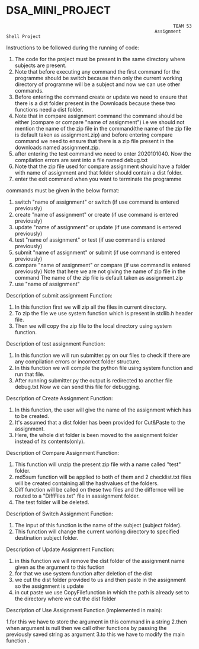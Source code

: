 # DSA_MINI_PROJECT
                                                                   TEAM 53
                                                            Assignment Shell Project
Instructions to be followed during the running of code:
1. The code for the project must be present in the same directory where subjects are present.
2. Note that before executing any command the first command for the programme should be switch because then only the current working directory of programme will be a subject and now we can use other commands.
3. Before entering the command create or update we need to ensure that there is a dist folder present in the Downloads because these two functions need a dist folder.
4. Note that in compare assignment command the command should be either (compare or compare "name of assignment") i.e we should not mention the name of the zip file in the command(the name of the zip file is default taken as assignment.zip) and before entering compare command we need to ensure that there is a zip file present in the downloads named assignment.zip.
5. after entering the test command we need to enter 2020101040. Now the compilation errors are sent into a file named debug.txt
6. Note that the zip file used for compare assignment should have a folder with name of assignment and that folder should contain a dist folder.
7. enter the exit command when you want to terminate the programme

commands must be given in the below format:
1. switch "name of assignment" or switch (if use command is entered previously)
2. create "name of assignment" or create (if use command is entered previously)
3. update "name of assignment" or update (if use command is entered previously)
4. test "name of assignment" or test (if use command is entered previously)
5. submit "name of assignment" or submit (if use command is entered previously)
6. compare "name of assignment" or compare (if use command is entered previously) Note that here we are not giving the name of zip file in the command The name of the zip file is default taken as assignment.zip
7. use "name of assignment" 


Description of submit assignment Function:
1. In this function first we will zip all the files in current directory.
2. To zip the file we use system function which is present in stdlib.h header file.
3. Then we will copy the zip file to the local directory using system function.

Description of test assignment Function:
1. In this function we will run submitter.py on our files to check if there are any compilation errors or incorrect folder structure.
2. In this function we will compile the python file using system function and run that file.
3. After running submitter.py the output is redirected to another file debug.txt Now we can send this file for debugging.

Description of Create Assignment Function:
1. In this function, the user will give the name of the assignment which has to be created.
2. It's assumed that a dist folder has been provided for Cut&Paste to the assignment.
3. Here, the whole dist folder is been moved to the assignment folder instead of its contents(only).

Description of Compare Assignment Function:
1. This function will unzip the present zip file with a name called "test" folder.
2. md5sum function will be applied to both of them and 2 checklist.txt files will be created containing all the hashvalues of the folders.
3. Diff function will be called on these two files and the differnce will be routed to a "DiffFiles.txt" file in aassignment folder.
4. The test folder will be deleted.

Description of Switch Assignment Function:
1. The input of this function is the name of the subject (subject folder).
2. This function will change the current working directory to specified destination subject folder.

Description of Update Assignment Function:
1. in this function we will remove the dist folder of the assignment name given as the argument to this fuction
2. for that we use system function after deletion of the dist
3. we cut the dist folder provided to us and then paste in  the assignment so the assignment is update
4. in cut paste we use CopyFilefunction in which the path is already set to the directory where we cut the dist folder


Description of Use Assignment Function (implemented in main):

1.for this we have to store the argument in this command in a string
2.then when argument is null then we call other functions by passing the previously saved string as argument
3.to this we have to modify the main function .
